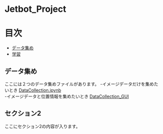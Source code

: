 # Jetbot_Project

# 目次
- [データ集め](#データ集め)
- [学習](#セクション2)

## データ集め
ここには２つのデータ集めファイルがあります。
-イメージデータだけを集めたいとき
[DataCollection.ipynb](https://github.com/Arata-Stu/Jetbot_Project/blob/main/DataCollection.ipynb)  
-イメージデータと位置情報を集めたいとき
[DataCollection_GUI](https://github.com/Arata-Stu/Jetbot_Project/blob/main/DataCollection_GUI.ipynb)

## セクション2
ここにセクション2の内容が入ります。
